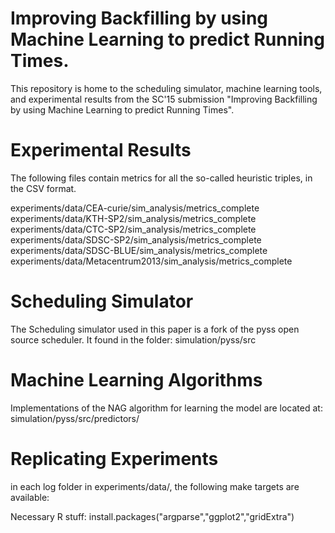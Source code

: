 Improving Backfilling by using Machine Learning to predict Running Times.
=========================================================================

This repository is home to the scheduling simulator, machine learning tools, and experimental results from the SC'15 submission "Improving Backfilling by using Machine Learning to predict Running Times".

Experimental Results
====================
The following files contain metrics for all the so-called heuristic triples, in the CSV format.

experiments/data/CEA-curie/sim_analysis/metrics_complete
experiments/data/KTH-SP2/sim_analysis/metrics_complete
experiments/data/CTC-SP2/sim_analysis/metrics_complete
experiments/data/SDSC-SP2/sim_analysis/metrics_complete
experiments/data/SDSC-BLUE/sim_analysis/metrics_complete
experiments/data/Metacentrum2013/sim_analysis/metrics_complete

Scheduling Simulator
====================
The Scheduling simulator used in this paper is a fork of the pyss open source scheduler. It found in the folder:
simulation/pyss/src

Machine Learning Algorithms
===========================
Implementations of the NAG algorithm for learning the model are located at:
simulation/pyss/src/predictors/

Replicating Experiments
=======================
in each log folder in experiments/data/, the following make targets are available:


Necessary R stuff:
install.packages("argparse","ggplot2","gridExtra")
